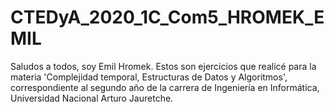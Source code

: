# CTEDyA_2020_1C_Com5_HROMEK_EMIL

Saludos a todos, soy Emil Hromek. Estos son ejercicios que realicé para la materia 'Complejidad temporal, Estructuras de Datos y Algoritmos',
correspondiente al segundo año de la carrera de Ingeniería en Informática, Universidad Nacional Arturo Jauretche.
